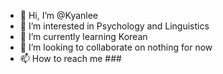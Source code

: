 - 👋 Hi, I’m @Kyanlee
- 👀 I’m interested in Psychology and Linguistics
- 🌱 I’m currently learning Korean
- 💞️ I’m looking to collaborate on nothing for now
- 📫 How to reach me ###

<!---
Kyanlee/Kyanlee is a ✨ special ✨ repository because its `README.md` (this file) appears on your GitHub profile.
You can click the Preview link to take a look at your changes.
--->
